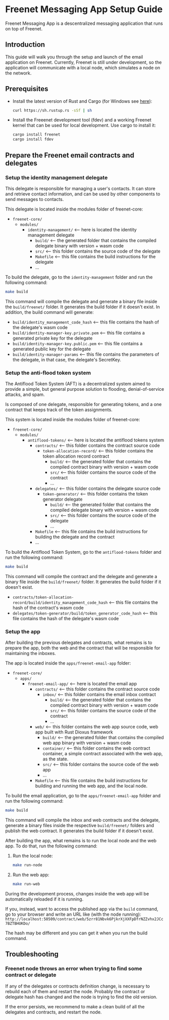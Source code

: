 # Freenet Messaging App Setup Guide

Freenet Messaging App is a descentralized messaging application that runs on top of Freenet.

## Introduction

This guide will walk you through the setup and launch of the email application on Freenet.
Currently, Freenet is still under development, so the application will communicate with a
local node, which simulates a node on the network.

## Prerequisites

- Install the latest version of Rust and Cargo (for Windows
  see [here](https://rustup.rs/)):
  ```bash
  curl https://sh.rustup.rs -sSf | sh
  ```
- Install the Freeenet development tool (fdev) and a working Freenet kernel that can be used for local development. Use cargo to install it:
  ```bash
  cargo install freenet
  cargo install fdev
  ```

## Prepare the Freenet email contracts and delegates

### Setup the identity management delegate

This delegate is responsible for managing a user's contacts. It can store and
retrieve contact information, and can be used by other components to send messages
to contacts.

This delegate is located inside the modules folder of freenet-core:

- `freenet-core/`
  - `modules/`
    - `identity-management/` <-- here is located the identity management delegate
      - `build/` <-- the generated folder that contains the compiled delegate binary with version + wasm code
      - `src/` <-- this folder contains the source code of the delegate
      - `Makefile` <-- this file contains the build instructions for the delegate
      - ...

To build the delegate, go to the `identity-management` folder and run the following command:

```bash
make build
```

This command will compile the delegate and generate a binary file inside the `build/freenet/` folder. It
generates the build folder if it doesn't exist. In addition, the build command will generate:

- `build/identity_management_code_hash` <-- this file contains the hash of the delegate's wasm code
- `build/identity-manager-key.private.pem` <-- this file contains a generated private key for the delegate
- `build/identity-manager-key.public.pem` <-- this file contains a generated public key for the delegate
- `build/identity-manager-params` <-- this file contains the parameters of the delegate, in that case, the delegate's
  SecretKey.

### Setup the anti-flood token system

The Antiflood Token System (AFT) is a decentralized system aimed to provide a simple, but general purpose solution
to flooding, denial-of-service attacks, and spam.

Is composed of one delegate, responsible for generating tokens, and a one contract that keeps track of the token
assignments.

This system is located inside the modules folder of freenet-core:

- `freenet-core/`
  - `modules/`
    - `antiflood-tokens/` <-- here is located the antiflood tokens system
      - `contracts/` <-- this folder contains the contract source code
        - `token-allocation-record/` <-- this folder contains the token allocation record contract
          - `build/` <-- the generated folder that contains the compiled contract binary with version + wasm
            code
          - `src/` <-- this folder contains the source code of the contract
          - ...
      - `delegates/` <-- this folder contains the delegate source code
        - `token-generator/` <-- this folder contains the token generator delegate
          - `build/` <-- the generated folder that contains the compiled delegate binary with version + wasm
            code
          - `src/` <-- this folder contains the source code of the delegate
          - ...
      - `Makefile` <-- this file contains the build instructions for building the delegate and the contract
      - ...

To build the Antiflood Token System, go to the `antiflood-tokens` folder and run the following command:

```bash
make build
```

This command will compile the contract and the delegate and generate a binary file inside the `build/freenet/` folder.
It generates the build folder if it doesn't exist.

- `contracts/token-allocation-record/build/identity_management_code_hash` <-- this file contains the hash of the
  contract's wasm code
- `delegates/token-generator/build/token_generator_code_hash` <-- this file contains the hash of the delegate's wasm
  code

### Setup the app

After building the previous delegates and contracts, what remains is to prepare the app, both the web
and the contract that will be responsible for maintaining the inboxes.

The app is located inside the `apps/freenet-email-app` folder:

- `freenet-core/`
  - `apps/`
    - `freenet-email-app/` <-- here is located the email app
      - `contracts/` <-- this folder contains the contract source code
        - `inbox/` <-- this folder contains the email inbox contract
          - `build/` <-- the generated folder that contains the compiled contract binary with version + wasm
            code
          - `src/` <-- this folder contains the source code of the contract
          - ...
      - `web/` <-- this folder contains the web app source code, web app built with Rust Dioxus framework
        - `build/` <-- the generated folder that contains the compiled web app binary with version + wasm
          code
        - `container/` <-- this folder contains the web contract container, a simple contract associated
          with the web app, as the state.
        - `src/` <-- this folder contains the source code of the web app
        - ...
      - `Makefile` <-- this file contains the build instructions for building and running the web app, and
        the local node.

To build the email application, go to the `apps/freenet-email-app` folder and run the following command:

```bash
make build
```

This command will compile the inbox and web contracts and the delegate, generate a binary files
inside the respective `build/freenet/` folders and publish the web contract. It generates the build folder if it doesn't
exist.

After building the app, what remains is to run the local node and the web app. To do that, run the following command:

1. Run the local node:
   ```bash
   make run-node
   ```
2. Run the web app:
   ```bash
   make run-web
   ```

During the development process, changes inside the web app will be automatically reloaded if it is running.

If you, instead, want to access the published app via the `build` command, go to your browser and write an URL like (with the node running):
`http://localhost:50509/contract/web/5zrr81Nbvk6PjkrXjXXFpDfrNZZvhx2JCc7BZTBHUKDo/`

The hash may be different and you can get it when you run the build command.

## Troubleshooting

### Freenet node throws an error when trying to find some contract or delegate

If any of the delegates or contracts definition change, is necessary to rebuild each of them and restart the node.
Probably the contract or delegate hash has changed and the node is trying to find the old version.

If the error persists, we recommend to make a clean build of all the delegates and contracts, and restart the node.
